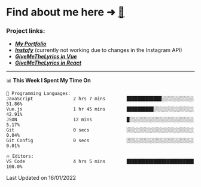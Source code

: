 # Find about me here ➜ [🧑](https://pauabella.dev)

### Project links:
- ***[My Portfolio](https://pauabella.dev)***
- ***[Instafy](https://instafy.me)*** (currently not working due to changes in the Instagram API)
- ***[GiveMeTheLyrics in Vue](https://lyrics.pauabella.dev)***
- ***[GiveMeTheLyrics in React](https://pauabella.dev/GiveMeTheLyrics)***

---
<!--START_SECTION:waka-->
📊 **This Week I Spent My Time On** 

```text
💬 Programming Languages: 
JavaScript               2 hrs 7 mins        █████████████░░░░░░░░░░░░   51.86% 
Vue.js                   1 hr 45 mins        ██████████░░░░░░░░░░░░░░░   42.91% 
JSON                     12 mins             █░░░░░░░░░░░░░░░░░░░░░░░░   5.17% 
Git                      0 secs              ░░░░░░░░░░░░░░░░░░░░░░░░░   0.04% 
Git Config               0 secs              ░░░░░░░░░░░░░░░░░░░░░░░░░   0.01%

🔥 Editors: 
VS Code                  4 hrs 5 mins        █████████████████████████   100.0%

```


 Last Updated on 16/01/2022
<!--END_SECTION:waka-->
